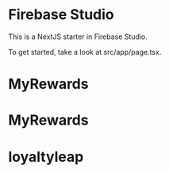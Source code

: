 # Firebase Studio

This is a NextJS starter in Firebase Studio.

To get started, take a look at src/app/page.tsx.
# MyRewards
# MyRewards
# loyaltyleap
